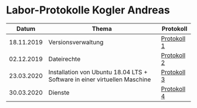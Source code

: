 # Labor-Protokolle Kogler Andreas

 Datum | Thema | Protokoll
-------|-------|------
18.11.2019| Versionsverwaltung |[ Protokoll 1 ](https://github.com/HTLMechatronics/m17-3ahme-la1-sx/blob/koganm17/Protokolle/Protokoll-1_koganm17_2019-10-18.md)
02.12.2019 | Dateirechte |[ Protokoll 2 ](https://github.com/HTLMechatronics/m17-3ahme-la1-sx/blob/koganm17/Protokolle/Protokoll-2_koganm17_2019-12-02.md)
23.03.2020 | Installation von Ubuntu 18.04 LTS + Software in einer virtuellen Maschine | [ Protokoll 3 ](https://github.com/HTLMechatronics/m17-3ahme-la1-sx/blob/koganm17/Protokolle/Protokoll-3_koganm17_2020-03-23.md)
30.03.2020 | Dienste | [Protokoll 4](https://github.com/HTLMechatronics/m17-3ahme-la1-sx/edit/koganm17/Protokolle/Protokoll-4_koganm17_2020-03-30.md)
